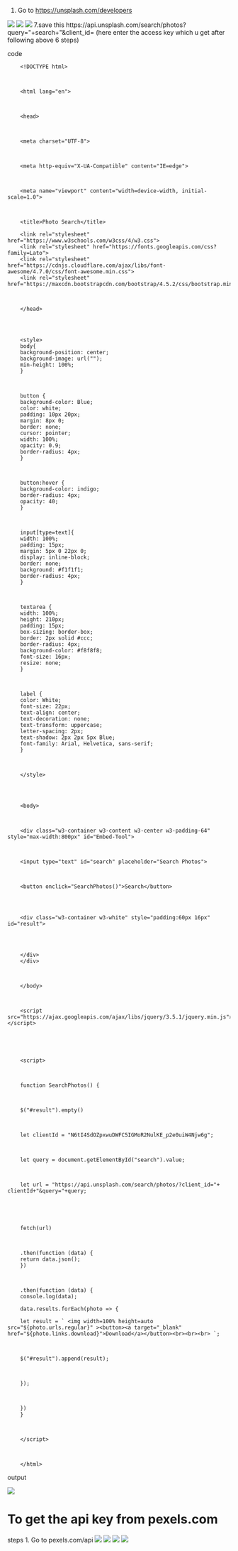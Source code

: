 

1. Go to https://unsplash.com/developers 
<img src="/imagesearch api-images/0001.jpg"/>
<img src="/imagesearch api-images/0002.jpg"/>
<img src="/imagesearch api-images/0003.jpg"/>
7.save this 
https://api.unsplash.com/search/photos?query="+search+"&client_id= (here enter the access 
key which u get after following above 6 steps)

code

        <!DOCTYPE html>



        <html lang="en">



        <head>



        <meta charset="UTF-8">



        <meta http-equiv="X-UA-Compatible" content="IE=edge">



        <meta name="viewport" content="width=device-width, initial-scale=1.0">



        <title>Photo Search</title>

        <link rel="stylesheet" href="https://www.w3schools.com/w3css/4/w3.css">
        <link rel="stylesheet" href="https://fonts.googleapis.com/css?family=Lato">
        <link rel="stylesheet" href="https://cdnjs.cloudflare.com/ajax/libs/font-awesome/4.7.0/css/font-awesome.min.css">
        <link rel="stylesheet" href="https://maxcdn.bootstrapcdn.com/bootstrap/4.5.2/css/bootstrap.min.css">



        </head>




        <style>
        body{
        background-position: center;
        background-image: url("");
        min-height: 100%;
        }



        button {
        background-color: Blue;
        color: white;
        padding: 10px 20px;
        margin: 8px 0;
        border: none;
        cursor: pointer;
        width: 100%;
        opacity: 0.9;
        border-radius: 4px;
        }



        button:hover {
        background-color: indigo;
        border-radius: 4px;
        opacity: 40;
        }



        input[type=text]{
        width: 100%;
        padding: 15px;
        margin: 5px 0 22px 0;
        display: inline-block;
        border: none;
        background: #f1f1f1;
        border-radius: 4px;
        }



        textarea {
        width: 100%;
        height: 210px;
        padding: 15px;
        box-sizing: border-box;
        border: 2px solid #ccc;
        border-radius: 4px;
        background-color: #f8f8f8;
        font-size: 16px;
        resize: none;
        }



        label {
        color: White;
        font-size: 22px;
        text-align: center;
        text-decoration: none;
        text-transform: uppercase;
        letter-spacing: 2px;
        text-shadow: 2px 2px 5px Blue;
        font-family: Arial, Helvetica, sans-serif;
        }



        </style>




        <body>



        <div class="w3-container w3-content w3-center w3-padding-64" style="max-width:800px" id="Embed-Tool">



        <input type="text" id="search" placeholder="Search Photos">



        <button onclick="SearchPhotos()">Search</button>




        <div class="w3-container w3-white" style="padding:60px 16px" id="result">




        </div>
        </div>



        </body>



        <script src="https://ajax.googleapis.com/ajax/libs/jquery/3.5.1/jquery.min.js"></script>





        <script>



        function SearchPhotos() {



        $("#result").empty()



        let clientId = "N6tI4SdOZpxwuDWFC5IGMoR2NulKE_p2e0uiW4Njw6g";



        let query = document.getElementById("search").value;



        let url = "https://api.unsplash.com/search/photos/?client_id="+ clientId+"&query="+query;





        fetch(url)



        .then(function (data) {
        return data.json();
        })



        .then(function (data) {
        console.log(data);

        data.results.forEach(photo => {

        let result = ` <img width=100% height=auto src="${photo.urls.regular}" ><button><a target="_blank" href="${photo.links.download}">Download</a></button><br><br><br> `;



        $("#result").append(result);



        });



        })
        }



        </script>



        </html>


output

<img src="/imagesearch api-images/outputimagesearchapi.png"/>

<h1>To get the api key from pexels.com</h1>
 steps
 1. Go to pexels.com/api
<img src="/imagesearch api-images/pexelsapi/pexel1.jpg"/>
<img src="/imagesearch api-images/pexelsapi/pexel2.jpg"/>
<img src="/imagesearch api-images/pexelsapi/pexel3.jpg"/>
<img src="/imagesearch api-images/pexelsapi/pexel4.jpg"/>


